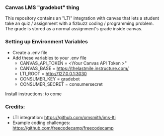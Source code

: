 ### Canvas LMS "gradebot" thing

This repository contains an "LTI" integration with canvas that lets a
student take an quiz / assignment with a fizbuzz coding / programming
problem. The grade is stored as a normal assignment's grade inside
canvas.

### Setting up Environment Variables

- Create a .env file
- Add these variables to your .env file
  - CANVAS_API_TOKEN = <\Your Canvas API Token >"
  - CANVAS_BASE = https://thelastmile.instructure.com/
  - LTI_ROOT = http://127.0.0.1:3030
  - CONSUMER_KEY = gradebot
  - CONSUMER_SECRET = consumersecret

Install instructions: to come

### Credits:
- LTI integration: https://github.com/omsmith/ims-lti
- Example coding challenges: https://github.com/freecodecamp/freecodecamp
